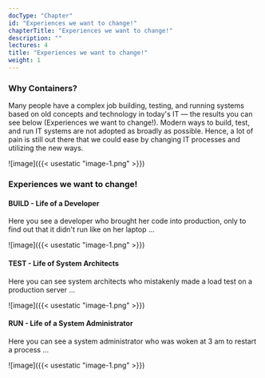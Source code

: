 ```yaml
---
docType: "Chapter"
id: "Experiences we want to change!"
chapterTitle: "Experiences we want to change!"
description: ""
lectures: 4
title: "Experiences we want to change!"
weight: 1
---
```


### **Why Containers?**

Many people have a complex job building, testing, and running systems based on old concepts and technology in today's IT — the results you can see below (Experiences we want to change!). Modern ways to build, test, and run IT systems are not adopted as broadly as possible. Hence, a lot of pain is still out there that we could ease by changing IT processes and utilizing the new ways.

![image]({{< usestatic "image-1.png" >}})

### **Experiences we want to change!**

#### **BUILD - Life of a Developer**

Here you see a developer who brought her code into production, only to find out that it didn't run like on her laptop ...

![image]({{< usestatic "image-1.png" >}})

#### **TEST - Life of System Architects**

Here you can see system architects who mistakenly made a load test on a production server ...

![image]({{< usestatic "image-1.png" >}})

#### **RUN - Life of a System Administrator**

Here you can see a system administrator who was woken at 3 am to restart a process ...

![image]({{< usestatic "image-1.png" >}})


